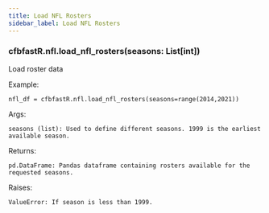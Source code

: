 ```yaml
---
title: Load NFL Rosters
sidebar_label: Load NFL Rosters
---
```


### cfbfastR.nfl.load_nfl_rosters(seasons: List[int])
Load roster data

Example:

    nfl_df = cfbfastR.nfl.load_nfl_rosters(seasons=range(2014,2021))

Args:

    seasons (list): Used to define different seasons. 1999 is the earliest available season.

Returns:

    pd.DataFrame: Pandas dataframe containing rosters available for the requested seasons.

Raises:

    ValueError: If season is less than 1999.


